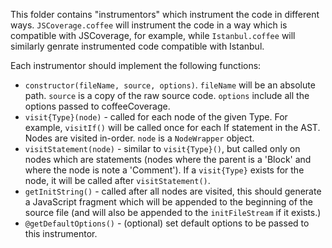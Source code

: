 This folder contains "instrumentors" which instrument the code in different ways.
`JSCoverage.coffee` will instrument the code in a way which is compatible with
JSCoverage, for example, while `Istanbul.coffee` will similarly genrate
instrumented code compatible with Istanbul.

Each instrumentor should implement the following functions:

* `constructor(fileName, source, options)`.  `fileName` will be an absolute path.  `source` is a
  copy of the raw source code.  `options` include all the options passed to coffeeCoverage.
* `visit{Type}(node)` - called for each node of the given Type.  For example, `visitIf()`
  will be called once for each If statement in the AST.  Nodes are visited in-order.
  `node` is a `NodeWrapper` object.
* `visitStatement(node)` - similar to `visit{Type}()`, but called only on nodes which
  are statements (nodes where the parent is a 'Block' and where the node is note a 'Comment').
  If a `visit{Type}` exists for the node, it will be called after `visitStatement()`.
* `getInitString()` - called after all nodes are visited, this should generate a JavaScript
  fragment which will be appended to the beginning of the source file (and will also be appended to
  the `initFileStream` if it exists.)
* `@getDefaultOptions()` - (optional) set default options to be passed to this instrumentor.
